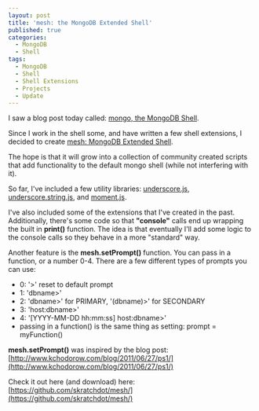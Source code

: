 ```yaml
---
layout: post
title: 'mesh: the MongoDB Extended Shell'
published: true
categories:
  - MongoDB
  - Shell
tags:
  - MongoDB
  - Shell
  - Shell Extensions
  - Projects
  - Update
---
```


I saw a blog post today called:
[mongo, the MongoDB Shell](http://blog.mongodb.org/post/27406586932/mongo-the-mongodb-shell).

Since I work in the shell some, and have written a few shell extensions, I decided to create
[mesh: MongoDB Extended Shell](/projects/mesh/).

The hope is that it will grow into a collection of community created scripts that add functionality
to the default mongo shell (while not interfering with it).

So far, I've included a few utility libraries: [underscore.js](http://underscorejs.org),
[underscore.string.js](http://epeli.github.com/underscore.string/), and
[moment.js](http://momentjs.com/).

I've also included some of the extensions that I've created in the past. Additionally, there's
some code so that **"console"** calls end up wrapping the built in **print()** function. The idea
is that eventually I'll add some logic to the console calls so they behave in a more "standard" way.

Another feature is the **mesh.setPrompt()** function. You can pass in a function, or a number 0-4. There
are a few different types of prompts you can use:

- 0: '>' reset to default prompt
- 1: 'dbname>'
- 2: 'dbname>' for PRIMARY, '(dbname)>' for SECONDARY
- 3: 'host:dbname>'
- 4: '\[YYYY-MM-DD hh:mm:ss\] host:dbname>'
- passing in a function() is the same thing as setting: prompt = myFunction()

**mesh.setPrompt()** was inspired by the blog post:
[http://www.kchodorow.com/blog/2011/06/27/ps1/](http://www.kchodorow.com/blog/2011/06/27/ps1/)

Check it out here (and download) here: [https://github.com/skratchdot/mesh/](https://github.com/skratchdot/mesh/)
